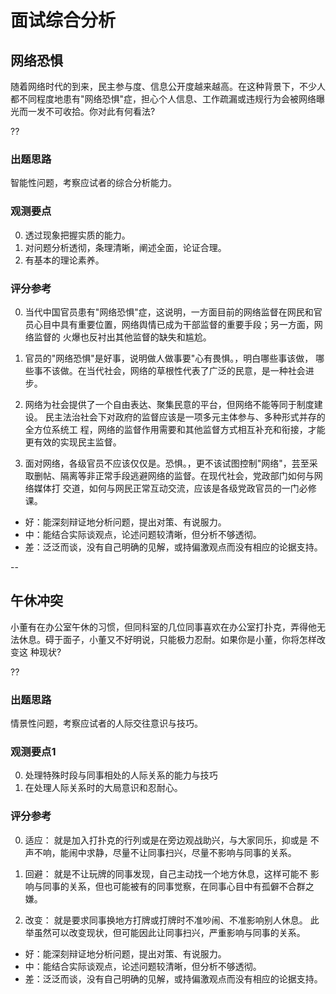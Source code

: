 ﻿# 面试综合分析

## 网络恐惧
随着网络时代的到来，民主参与度、信息公开度越来越高。在这种背景下，不少人都不同程度地患有"网络恐惧"症，担心个人信息、工作疏漏或违规行为会被网络曝光而一发不可收拾。你对此有何看法?
 
 ??
### 出题思路

智能性问题，考察应试者的综合分析能力。
### 观测要点

0. 透过现象把握实质的能力。
0. 对问题分析透彻，条理清晰，阐述全面，论证合理。
0. 有基本的理论素养。
### 评分参考
0. 当代中国官员患有"网络恐惧"症，这说明，一方面目前的网络监督在网民和官
员心目中具有重要位置，网络舆情已成为干部监督的重要手段；另一方面，网络监督的
火爆也反衬出其他监督的缺失和尴尬。
0. 官员的"网络恐惧"是好事，说明做人做事要"心有畏惧。，明白哪些事该做，
哪些事不该做。在当代社会，网络的草根性代表了广泛的民意，是一种社会进步。

0. 网络为社会提供了一个自由表达、聚集民意的平台，但网络不能等同于制度建设。
民主法治社会下对政府的监督应该是一项多元主体参与、多种形式并存的全方位系统工
程，网络的监督作用需要和其他监督方式相互补充和衔接，才能更有效的实现民主监督。

0. 面对网络，各级官员不应该仅仅是。恐惧。，更不该试图控制"网络"，芸至采
取删帖、隔离等非正常手段逃避网络的监督。在现代社会，党政部门如何与网络媒体打
交道，如何与网民正常互动交流，应该是各级党政官员的一门必修课。

* 好：能深刻辩证地分析问题，提出对策、有说服力。
* 中：能结合实际谈观点，论述问题较清晰，但分析不够透彻。
* 差：泛泛而谈，没有自己明确的见解，或持偏激观点而没有相应的论据支持。

--

## 午休冲突
小董有在办公室午休的习惯，但同科室的几位同事喜欢在办公室打扑克，弄得他无
法休息。碍于面子，小董又不好明说，只能极力忍耐。如果你是小董，你将怎样改变这
种现状?

??

### 出题思路

情景性问题，考察应试者的人际交往意识与技巧。
### 观测要点1

0. 处理特殊时段与同事相处的人际关系的能力与技巧
0. 在处理人际关系时的大局意识和忍耐心。
### 评分参考

0. 适应： 就是加入打扑克的行列或是在旁边观战助兴，与大家同乐，抑或是
不声不响，能闹中求静，尽量不让同事扫兴，尽量不影响与同事的关系。

0. 回避： 就是不让玩牌的同事发现，自己主动找一个地方休息，这样可能不
影响与同事的关系，但也可能被有的同事觉察，在同事心目中有孤僻不合群之嫌。

0. 改变： 就是要求同事换地方打牌或打牌时不准吵闹、不准影响别人休息。
此举虽然可以改变现状，但可能因此让同事扫兴，严重影响与同事的关系。

* 好：能深刻辩证地分析问题，提出对策、有说服力。
* 中：能结合实际谈观点，论述问题较清晰，但分析不够透彻。
* 差：泛泛而谈，没有自己明确的见解，或持偏激观点而没有相应的论据支持。
